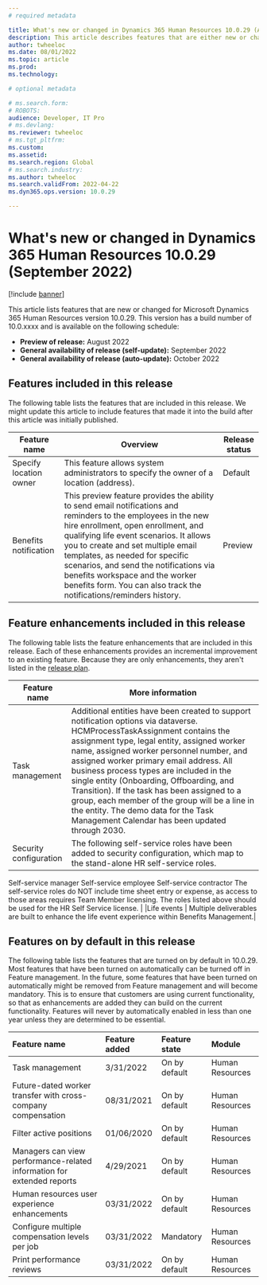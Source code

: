 ```yaml
---
# required metadata

title: What's new or changed in Dynamics 365 Human Resources 10.0.29 (August 2022)
description: This article describes features that are either new or changed in the Microsoft Dynamics 365 Human Resources version 10.0.29 preview release.
author: twheeloc
ms.date: 08/01/2022
ms.topic: article
ms.prod: 
ms.technology: 

# optional metadata

# ms.search.form: 
# ROBOTS: 
audience: Developer, IT Pro
# ms.devlang: 
ms.reviewer: twheeloc
# ms.tgt_pltfrm: 
ms.custom: 
ms.assetid: 
ms.search.region: Global
# ms.search.industry: 
ms.author: twheeloc
ms.search.validFrom: 2022-04-22 
ms.dyn365.ops.version: 10.0.29

---
```


# What's new or changed in Dynamics 365 Human Resources 10.0.29 (September 2022)

[!include [banner](../../includes/preview-banner.md)]

This article lists features that are new or changed for Microsoft Dynamics 365 Human Resources version 10.0.29. This version has a build number of 10.0.xxxx and is 
available on the following schedule:

- **Preview of release:** August 2022
- **General availability of release (self-update):** September 2022
- **General availability of release (auto-update):** October 2022

## Features included in this release

The following table lists the features that are included in this release. We might update this article to include features that made it into the build after this 
article was initially published.

| Feature name | Overview | Release status |
|----|----|----|
|Specify location owner| This feature allows system administrators to specify the owner of a location (address).|Default |
|Benefits notification| This preview feature provides the ability to send email notifications and reminders to the employees in the new hire enrollment, open enrollment, and qualifying life event scenarios. It allows you to create and set multiple email templates, as needed for specific scenarios, and send the notifications via benefits workspace and the worker benefits form. You can also track the notifications/reminders history.| Preview|

## Feature enhancements included in this release

The following table lists the feature enhancements that are included in this release. Each of these enhancements provides an incremental improvement to an existing feature. Because they are only enhancements, they aren't listed in the [release plan](/dynamics365-release-plan/2021wave2/finance-operations/dynamics365-finance).

| Feature name | More information |
|--------------|------------------|
|Task management| Additional entities have been created to support notification options via dataverse.  HCMProcessTaskAssignment contains the assignment type, legal entity, assigned worker name, assigned worker personnel number, and assigned worker primary email address. All business process types are included in the single entity (Onboarding, Offboarding, and Transition).  If the task has been assigned to a group, each member of the group will be a line in the entity. The demo data for the Task Management Calendar has been updated through 2030. |
|Security configuration|The following self-service roles have been added to security configuration, which map to the stand-alone HR self-service roles. 
Self-service manager
Self-service employee
Self-service contractor 
The self-service roles do NOT include time sheet entry or expense, as access to those areas requires Team Member licensing.  The roles listed above should be used for the HR Self Service license. |
|Life events | Multiple deliverables are built to enhance the life event experience within Benefits Management.| 

## Features on by default in this release

The following table lists the features that are turned on by default in 10.0.29. Most features that have been turned on automatically can be turned off in Feature management. In the future, some features that have been turned on automatically might be removed from Feature management and will become mandatory. This is to ensure that customers are using current functionality, so that as enhancements are added they can build on the current functionality. Features will never by automatically enabled in less than one year unless they are determined to be essential. 

| Feature name | Feature added | Feature state | Module |
| :---- | :---- | :---- | :---- |
|Task management|	3/31/2022|	On by default|	Human Resources|
|Future-dated worker transfer with cross-company compensation|	08/31/2021|	On by default|	Human Resources|
|Filter active positions|	01/06/2020|	On by default|	Human Resources|
|Managers can view performance-related information for extended reports	|4/29/2021|	On by default|	Human Resources|
|Human resources user experience enhancements	|03/31/2022|	On by default|	Human Resources|
|Configure multiple compensation levels per job|	03/31/2022|	Mandatory	|Human Resources|
|Print performance reviews|	03/31/2022|	On by default|	Human Resources|







